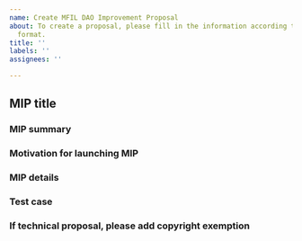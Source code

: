 ```yaml
---
name: Create MFIL DAO Improvement Proposal
about: To create a proposal, please fill in the information according to the template
  format.
title: ''
labels: ''
assignees: ''

---
```


## MIP title

### MIP summary

### Motivation for launching MIP

### MIP details

### Test case

### If technical proposal, please add copyright exemption
